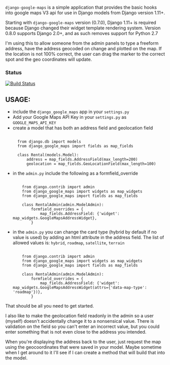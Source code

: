 `django-google-maps` is a simple application that provides the basic
hooks into google maps V3 api for use in Django models from Django
version 1.11+.  

Starting with `django-google-maps` version (0.7.0), Django 1.11+ is 
required because Django changed their widget template rendering system. 
Version 0.8.0 supports Django 2.0+, and as such removes support for Python 2.7

I'm using this to allow someone from the admin panels to type a
freeform address, have the address geocoded on change and plotted
on the map. If the location is not 100% correct, the user can
drag the marker to the correct spot and the geo coordinates will
update.

### Status
[![Build Status](https://travis-ci.org/madisona/django-google-maps.png)](https://travis-ci.org/madisona/django-google-maps)

USAGE:
------
- include the `django_google_maps` app in your `settings.py`
- Add your Google Maps API Key in your `settings.py` as `GOOGLE_MAPS_API_KEY`
- create a model that has both an address field and geolocation field
  <pre><code>
    from django.db import models
    from django_google_maps import fields as map_fields

    class Rental(models.Model):
        address = map_fields.AddressField(max_length=200)
        geolocation = map_fields.GeoLocationField(max_length=100)
  </code></pre>
- in the `admin.py` include the following as a formfield_override
  <pre><code>
      from django.contrib import admin
      from django_google_maps import widgets as map_widgets
      from django_google_maps import fields as map_fields

      class RentalAdmin(admin.ModelAdmin):
          formfield_overrides = {
              map_fields.AddressField: {'widget': map_widgets.GoogleMapsAddressWidget},
          }
  </code></pre>
- in the `admin.py` you can change the card type (hybrid by default if no value is used) by adding an html attribute 
in the address field. The list of allowed values is: `hybrid`, `roadmap`, `satellite`, `terrain`
  <pre><code>
      from django.contrib import admin
      from django_google_maps import widgets as map_widgets
      from django_google_maps import fields as map_fields

      class RentalAdmin(admin.ModelAdmin):
          formfield_overrides = {
              map_fields.AddressField: {'widget': map_widgets.GoogleMapsAddressWidget(attrs={'data-map-type': 'roadmap'})},
          }
  </code></pre>
That should be all you need to get started.

I also like to make the geolocation field readonly in the admin so a user
(myself) doesn't accidentally change it to a nonsensical value. There is
validation on the field so you can't enter an incorrect value, but you could
enter something that is not even close to the address you intended.

When you're displaying the address back to the user, just request the map
using the geocoordinates that were saved in your model. Maybe sometime when
I get around to it I'll see if I can create a method that will build that
into the model.
